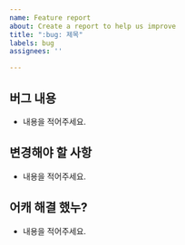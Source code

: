 ```yaml
---
name: Feature report
about: Create a report to help us improve
title: ":bug: 제목"
labels: bug
assignees: ''

---
```


## 버그 내용
- 내용을 적어주세요.

## 변경해야 할 사항
- 내용을 적어주세요.

## 어캐 해결 했누?
- 내용을 적어주세요.